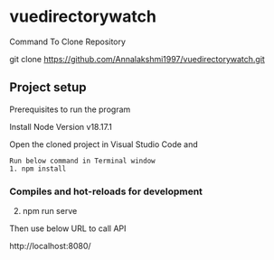 # vuedirectorywatch

Command To Clone Repository

git clone https://github.com/Annalakshmi1997/vuedirectorywatch.git

## Project setup

Prerequisites to run the program

Install Node Version v18.17.1

Open the cloned project in Visual Studio Code and 
```
Run below command in Terminal window
1. npm install
```

### Compiles and hot-reloads for development

2. npm run serve

Then use below URL to call API

http://localhost:8080/



